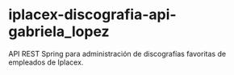 # iplacex-discografia-api-gabriela_lopez
 API REST Spring para administración de discografías favoritas de empleados de Iplacex.
